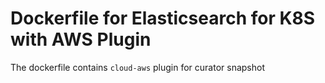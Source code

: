 # Dockerfile for Elasticsearch for K8S with AWS Plugin

The dockerfile contains `cloud-aws` plugin for curator snapshot
